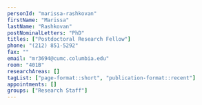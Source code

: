 ```yaml
---
personId: "marissa-rashkovan"
firstName: "Marissa"
lastName: "Rashkovan"
postNominalLetters: "PhD"
titles: ["Postdoctoral Research Fellow"]
phone: "(212) 851-5292"
fax: ""
email: "mr3694@cumc.columbia.edu"
room: "401B"
researchAreas: []
tagList: ["page-format::short", "publication-format::recent"]
appointments: []
groups: ["Research Staff"]
---
```

